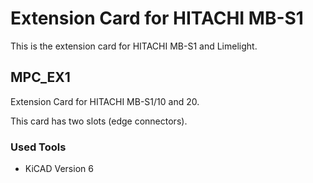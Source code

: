 # Extension Card for HITACHI MB-S1

This is the extension card for HITACHI MB-S1 and Limelight.

## MPC_EX1

Extension Card for HITACHI MB-S1/10 and 20.

This card has two slots (edge connectors).

### Used Tools

* KiCAD Version 6
